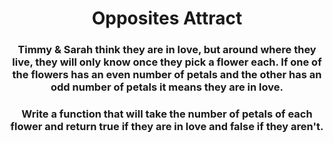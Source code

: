 <div align = "center">

# Opposites Attract

</div>

<div align = "center">

<h3>Timmy & Sarah think they are in love, but around where they live, they will only know once they pick a flower each. If one of the flowers has an even number of petals and the other has an odd number of petals it means they are in love.</h3>

<h3>Write a function that will take the number of petals of each flower and return true if they are in love and false if they aren't.</h3>

</div>
